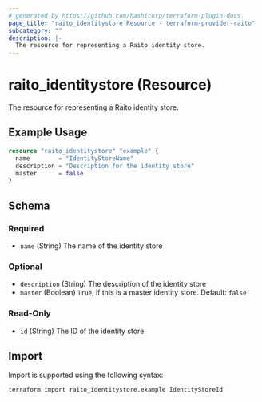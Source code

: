 ```yaml
---
# generated by https://github.com/hashicorp/terraform-plugin-docs
page_title: "raito_identitystore Resource - terraform-provider-raito"
subcategory: ""
description: |-
  The resource for representing a Raito identity store.
---
```


# raito_identitystore (Resource)

The resource for representing a Raito identity store.

## Example Usage

```terraform
resource "raito_identitystore" "example" {
  name        = "IdentityStoreName"
  description = "Description for the identity store"
  master      = false
}
```

<!-- schema generated by tfplugindocs -->
## Schema

### Required

- `name` (String) The name of the identity store

### Optional

- `description` (String) The description of the identity store
- `master` (Boolean) `True`, if this is a master identity store. Default: `false`

### Read-Only

- `id` (String) The ID of the identity store

## Import

Import is supported using the following syntax:

```shell
terraform import raito_identitystore.example IdentityStoreId
```
